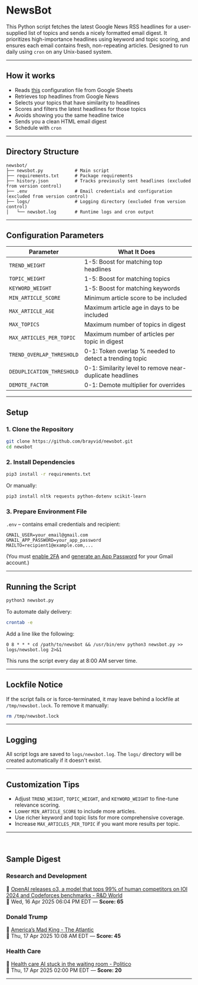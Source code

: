 # NewsBot

This Python script fetches the latest Google News RSS headlines for a user-supplied list of topics and sends a nicely formatted email digest. It prioritizes high-importance headlines using keyword and topic scoring, and ensures each email contains fresh, non-repeating articles. Designed to run daily using `cron` on any Unix-based system.

---

## How it works

- Reads [this](https://docs.google.com/spreadsheets/d/1OjpsQEnrNwcXEWYuPskGRA5Jf-U8e_x0x3j2CKJualg/edit?usp=sharing) configuration file from Google Sheets 
- Retrieves top headlines from Google News
- Selects your topics that have similarity to headlines
- Scores and filters the latest headlines for those topics
- Avoids showing you the same headline twice
- Sends you a clean HTML email digest
- Schedule with `cron`

---

## Directory Structure

```plaintext
newsbot/
├── newsbot.py            # Main script
├── requirements.txt      # Package requirements
├── history.json          # Tracks previously sent headlines (excluded from version control)
├── .env                  # Email credentials and configuration (excluded from version control)
├── logs/                 # Logging directory (excluded from version control)
│   └── newsbot.log       # Runtime logs and cron output
```

---

## Configuration Parameters

| Parameter                  | What It Does |
|---------------------------|--------------|
| `TREND_WEIGHT`            | 1-5: Boost for matching top headlines |
| `TOPIC_WEIGHT`            | 1-5: Boost for matching topics |
| `KEYWORD_WEIGHT`          | 1-5: Boost for matching keywords |
| `MIN_ARTICLE_SCORE`       | Minimum article score to be included |
| `MAX_ARTICLE_AGE`         | Maximum article age in days to be included |
| `MAX_TOPICS`              | Maximum number of topics in digest |
| `MAX_ARTICLES_PER_TOPIC`  | Maximum number of articles per topic in digest |
| `TREND_OVERLAP_THRESHOLD` | 0-1: Token overlap % needed to detect a trending topic |
| `DEDUPLICATION_THRESHOLD` | 0-1: Similarity level to remove near-duplicate headlines |
| `DEMOTE_FACTOR`           | 0-1: Demote multiplier for overrides |

---

## Setup

### 1. Clone the Repository

```bash
git clone https://github.com/brayvid/newsbot.git
cd newsbot
```

### 2. Install Dependencies

```bash
pip3 install -r requirements.txt
```

Or manually:

```bash
pip3 install nltk requests python-dotenv scikit-learn
```


### 3. Prepare Environment File

`.env` – contains email credentials and recipient:

  ```env
  GMAIL_USER=your_email@gmail.com
  GMAIL_APP_PASSWORD=your_app_password
  MAILTO=recipient1@example.com,...
  ```

  (You must [enable 2FA](https://myaccount.google.com/security) and [generate an App Password](https://support.google.com/accounts/answer/185833) for your Gmail account.)


---

## Running the Script

```bash
python3 newsbot.py
```

To automate daily delivery:

```bash
crontab -e
```

Add a line like the following:

```cron
0 8 * * * cd /path/to/newsbot && /usr/bin/env python3 newsbot.py >> logs/newsbot.log 2>&1
```

This runs the script every day at 8:00 AM server time.

---

## Lockfile Notice

If the script fails or is force-terminated, it may leave behind a lockfile at `/tmp/newsbot.lock`. To remove it manually:

```bash
rm /tmp/newsbot.lock
```

---

## Logging

All script logs are saved to `logs/newsbot.log`. The `logs/` directory will be created automatically if it doesn't exist.

---

## Customization Tips

- Adjust `TREND_WEIGHT`, `TOPIC_WEIGHT`, and `KEYWORD_WEIGHT` to fine-tune relevance scoring.
- Lower `MIN_ARTICLE_SCORE` to include more articles.
- Use richer keyword and topic lists for more comprehensive coverage.
- Increase `MAX_ARTICLES_PER_TOPIC` if you want more results per topic.

---
<br>

## Sample Digest

<h3>Research and Development</h3>
<p>📰 <a href="https://www.rdworldonline.com/openai-releases-o3-a-model-that-tops-99-of-human-competitors-on-ioi-2024-and-codeforces-benchmarks">OpenAI releases o3, a model that tops 99% of human competitors on IOI 2024 and Codeforces benchmarks - R&D World</a><br>
📅 Wed, 16 Apr 2025 06:04 PM EDT — <strong>Score: 65</strong></p>

<h3>Donald Trump</h3>
<p>📰 <a href="https://www.theatlantic.com/ideas/archive/2025/04/donald-trump-authoritarian-actions/682486/">America’s Mad King - The Atlantic</a><br>
📅 Thu, 17 Apr 2025 10:08 AM EDT — <strong>Score: 45</strong></p>

<h3>Health Care</h3>
<p>📰 <a href="https://www.politico.com/newsletters/future-pulse/2025/04/17/health-care-ai-stuck-in-the-waiting-room-00294471">Health care AI stuck in the waiting room - Politico</a><br>
📅 Thu, 17 Apr 2025 02:00 PM EDT — <strong>Score: 20</strong></p>

<hr>